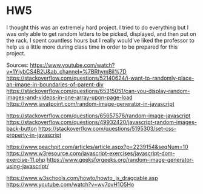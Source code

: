 # HW5

I thought this was an extremely hard project. I tried to do everything but I was only able to get random letters to be picked, displayed, and then put on the rack. I spent countless hours but I really would've liked the professor to help us a little more during class time in order to be prepared for this project.


Sources:
https://www.youtube.com/watch?v=1YjybCS4B2U&ab_channel=%7BRhymBil%7D
https://stackoverflow.com/questions/52140624/i-want-to-randomly-place-an-image-in-boundaries-of-parent-div
https://stackoverflow.com/questions/65315051/can-you-display-random-images-and-videos-in-one-array-upon-page-load
https://www.javatpoint.com/random-image-generator-in-javascript

https://stackoverflow.com/questions/65657576/random-image-javascript
https://stackoverflow.com/questions/49932420/javascript-random-images-back-button
https://stackoverflow.com/questions/5195303/set-css-property-in-javascript

https://www.peachpit.com/articles/article.aspx?p=2239154&seqNum=10
https://www.w3resource.com/javascript-exercises/javascript-dom-exercise-11.php
https://www.geeksforgeeks.org/random-image-generator-using-javascript/

https://www.w3schools.com/howto/howto_js_draggable.asp
https://www.youtube.com/watch?v=wv7pvH1O5Ho
